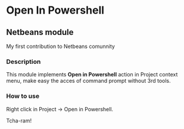 # Open In Powershell
## Netbeans module

My first contribution to Netbeans comunnity

### Description

This module implements **Open in Powershell** action in Project context menu, make easy the acces of command prompt without 3rd tools.

### How to use

Right click in Project -> Open in Powershell.

Tcha-ram!
